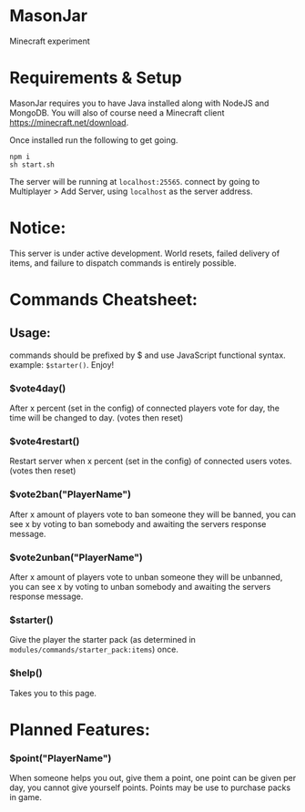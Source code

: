 # MasonJar
Minecraft experiment

# Requirements & Setup
MasonJar requires you to have Java installed along with NodeJS and MongoDB.
You will also of course need a Minecraft client https://minecraft.net/download.

Once installed run the following to get going.

```$
npm i
sh start.sh
```

The server will be running at `localhost:25565`. connect by going to Multiplayer > Add Server, using `localhost` as the server address.

# Notice:
This server is under active development. World resets, failed delivery of items,
and failure to dispatch commands is entirely possible.

# Commands Cheatsheet:

## Usage:
commands should be prefixed by $ and use JavaScript functional syntax. example:
`$starter()`. Enjoy!

### $vote4day()
After x percent (set in the config) of connected players vote for day, the time will be changed to day. (votes then reset)

### $vote4restart()
Restart server when x percent (set in the config) of connected users votes. (votes then reset)

### $vote2ban("PlayerName")
After x amount of players vote to ban someone they will be banned, you can see x
by voting to ban somebody and awaiting the servers response message.

### $vote2unban("PlayerName")
After x amount of players vote to unban someone they will be unbanned, you can see x
by voting to unban somebody and awaiting the servers response message.

### $starter()
Give the player the starter pack (as determined in `modules/commands/starter_pack:items`) once.

### $help()
Takes you to this page.

# Planned Features:

### $point("PlayerName")
When someone helps you out, give them a point, one point can be given per day,
you cannot give yourself points. Points may be use to purchase packs in game.

